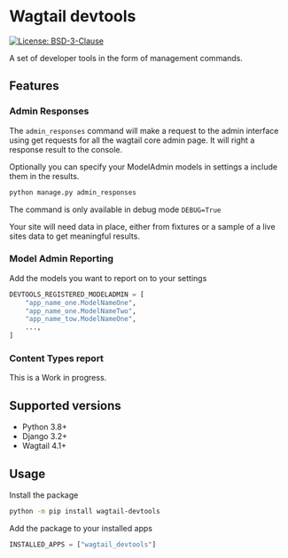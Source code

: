 # Wagtail devtools

[![License: BSD-3-Clause](https://img.shields.io/badge/License-BSD--3--Clause-blue.svg)](https://opensource.org/licenses/BSD-3-Clause)

A set of developer tools in the form of management commands.

## Features

### Admin Responses

The `admin_responses` command will make a request to the admin interface using get requests for all the wagtail core admin page. It will right a response result to the console.

Optionally you can specify your ModelAdmin models in settings a include them in the results.

```bash
python manage.py admin_responses
```

The command is only available in debug mode `DEBUG=True`

Your site will need data in place, either from fixtures or a sample of a live sites data to get meaningful results.

### Model Admin Reporting

Add the models you want to report on to your settings

```python
DEVTOOLS_REGISTERED_MODELADMIN = [
    "app_name_one.ModelNameOne",
    "app_name_one.ModelNameTwo",
    "app_name_tow.ModelNameOne",
    ...,
]
```

### Content Types report

This is a Work in progress.

## Supported versions

- Python 3.8+
- Django 3.2+
- Wagtail 4.1+

## Usage

Install the package

```bash
python -m pip install wagtail-devtools
```

Add the package to your installed apps

```python
INSTALLED_APPS = ["wagtail_devtools"]
```
